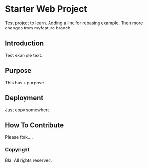 # Starter Web Project

Test project to learn. Adding a line for rebasing example.
Then more changes from myfeature branch.

## Introduction

Test example text.

## Purpose

This has a purpose.

## Deployment

Just copy somewhere

## How To Contribute

Please fork....

### Copyright

Bla. All rigbts reserved.